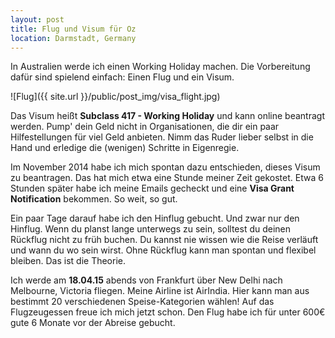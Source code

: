 ```yaml
---
layout: post
title: Flug und Visum für Oz
location: Darmstadt, Germany
---
```


In Australien werde ich einen Working Holiday machen. Die Vorbereitung dafür sind spielend einfach: Einen Flug und ein Visum.

![Flug]({{ site.url }}/public/post_img/visa_flight.jpg)

Das Visum heißt **Subclass 417 - Working Holiday** und kann online beantragt werden. Pump' dein Geld nicht in Organisationen, die dir ein paar Hilfestellungen für viel Geld anbieten. Nimm das Ruder lieber selbst in die Hand und erledige die (wenigen) Schritte in Eigenregie.

Im November 2014 habe ich mich spontan dazu entschieden, dieses Visum zu beantragen. Das hat mich etwa eine Stunde meiner Zeit gekostet. Etwa 6 Stunden später habe ich meine Emails gecheckt und eine **Visa Grant Notification** bekommen. So weit, so gut.

Ein paar Tage darauf habe ich den Hinflug gebucht. Und zwar nur den Hinflug. Wenn du planst lange unterwegs zu sein, solltest du deinen Rückflug nicht zu früh buchen. Du kannst nie wissen wie die Reise verläuft und wann du wo sein wirst. Ohne Rückflug kann man spontan und flexibel bleiben. Das ist die Theorie.

Ich werde am **18.04.15** abends von Frankfurt über New Delhi nach Melbourne, Victoria fliegen. Meine Airline ist AirIndia. Hier kann man aus bestimmt 20 verschiedenen Speise-Kategorien wählen! Auf das Flugzeugessen freue ich mich jetzt schon. Den Flug habe ich für unter 600€ gute 6 Monate vor der Abreise gebucht.